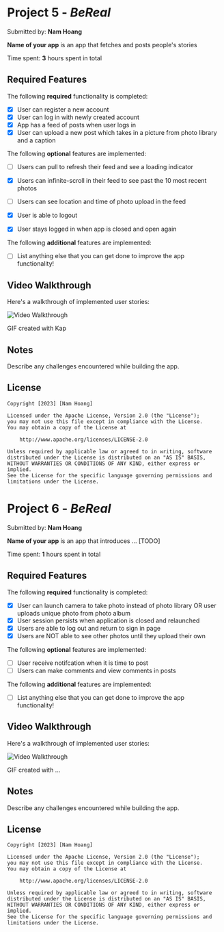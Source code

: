# Project 5 - *BeReal*

Submitted by: **Nam Hoang**

**Name of your app** is an app that fetches and posts people's stories

Time spent: **3** hours spent in total

## Required Features

The following **required** functionality is completed:

- [x] User can register a new account
- [x] User can log in with newly created account
- [x] App has a feed of posts when user logs in
- [x] User can upload a new post which takes in a picture from photo library and a caption    
 
The following **optional** features are implemented:

- [ ] Users can pull to refresh their feed and see a loading indicator
- [x] Users can infinite-scroll in their feed to see past the 10 most recent photos
- [ ] Users can see location and time of photo upload in the feed    
- [x] User is able to logout
- [x] User stays logged in when app is closed and open again    


The following **additional** features are implemented:

- [ ] List anything else that you can get done to improve the app functionality!

## Video Walkthrough

Here's a walkthrough of implemented user stories:

<img src='final.gif' title='Video Walkthrough' width='' alt='Video Walkthrough' />

<!-- Replace this with whatever GIF tool you used! -->
GIF created with Kap 
<!-- Recommended tools:
[Kap](https://getkap.co/) for macOS
[ScreenToGif](https://www.screentogif.com/) for Windows
[peek](https://github.com/phw/peek) for Linux. -->

## Notes

Describe any challenges encountered while building the app.

## License

    Copyright [2023] [Nam Hoang]

    Licensed under the Apache License, Version 2.0 (the "License");
    you may not use this file except in compliance with the License.
    You may obtain a copy of the License at

        http://www.apache.org/licenses/LICENSE-2.0

    Unless required by applicable law or agreed to in writing, software
    distributed under the License is distributed on an "AS IS" BASIS,
    WITHOUT WARRANTIES OR CONDITIONS OF ANY KIND, either express or implied.
    See the License for the specific language governing permissions and
    limitations under the License.
# Project 6 - *BeReal*

Submitted by: **Nam Hoang**

**Name of your app** is an app that introduces ... [TODO] 

Time spent: **1** hours spent in total

## Required Features

The following **required** functionality is completed:

- [x] User can launch camera to take photo instead of photo library OR user uploads unique photo from photo album
- [x] User session persists when application is closed and relaunched
- [x] Users are able to log out and return to sign in page
- [x] Users are NOT able to see other photos until they upload their own    
 
The following **optional** features are implemented:

- [ ] User receive notifcation when it is time to post
- [ ] Users can make comments and view comments in posts    

The following **additional** features are implemented:

- [ ] List anything else that you can get done to improve the app functionality!

## Video Walkthrough

Here's a walkthrough of implemented user stories:

<img src='http://i.imgur.com/link/to/your/gif/file.gif' title='Video Walkthrough' width='' alt='Video Walkthrough' />

<!-- Replace this with whatever GIF tool you used! -->
GIF created with ...  
<!-- Recommended tools:
[Kap](https://getkap.co/) for macOS
[ScreenToGif](https://www.screentogif.com/) for Windows
[peek](https://github.com/phw/peek) for Linux. -->

## Notes

Describe any challenges encountered while building the app.

## License

    Copyright [2023] [Nam Hoang]

    Licensed under the Apache License, Version 2.0 (the "License");
    you may not use this file except in compliance with the License.
    You may obtain a copy of the License at

        http://www.apache.org/licenses/LICENSE-2.0

    Unless required by applicable law or agreed to in writing, software
    distributed under the License is distributed on an "AS IS" BASIS,
    WITHOUT WARRANTIES OR CONDITIONS OF ANY KIND, either express or implied.
    See the License for the specific language governing permissions and
    limitations under the License.
